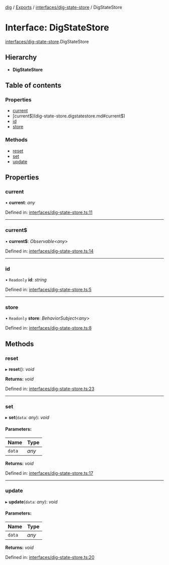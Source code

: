 [dig](../../README.md) / [Exports](../../modules.md) / [interfaces/dig-state-store](../../modules/interfaces_dig_state_store.md) / DigStateStore

# Interface: DigStateStore

[interfaces/dig-state-store](../../modules/interfaces_dig_state_store.md).DigStateStore

## Hierarchy

* **DigStateStore**

## Table of contents

### Properties

- [current](dig-state-store.digstatestore.md#current)
- [current$](dig-state-store.digstatestore.md#current$)
- [id](dig-state-store.digstatestore.md#id)
- [store](dig-state-store.digstatestore.md#store)

### Methods

- [reset](dig-state-store.digstatestore.md#reset)
- [set](dig-state-store.digstatestore.md#set)
- [update](dig-state-store.digstatestore.md#update)

## Properties

### current

• **current**: *any*

Defined in: [interfaces/dig-state-store.ts:11](https://github.com/dig-platform/dig-app/blob/67b98b9d/projects/dig/src/lib/interfaces/dig-state-store.ts#L11)

___

### current$

• **current$**: *Observable*<*any*\>

Defined in: [interfaces/dig-state-store.ts:14](https://github.com/dig-platform/dig-app/blob/67b98b9d/projects/dig/src/lib/interfaces/dig-state-store.ts#L14)

___

### id

• `Readonly` **id**: *string*

Defined in: [interfaces/dig-state-store.ts:5](https://github.com/dig-platform/dig-app/blob/67b98b9d/projects/dig/src/lib/interfaces/dig-state-store.ts#L5)

___

### store

• `Readonly` **store**: *BehaviorSubject*<*any*\>

Defined in: [interfaces/dig-state-store.ts:8](https://github.com/dig-platform/dig-app/blob/67b98b9d/projects/dig/src/lib/interfaces/dig-state-store.ts#L8)

## Methods

### reset

▸ **reset**(): *void*

**Returns:** *void*

Defined in: [interfaces/dig-state-store.ts:23](https://github.com/dig-platform/dig-app/blob/67b98b9d/projects/dig/src/lib/interfaces/dig-state-store.ts#L23)

___

### set

▸ **set**(`data`: *any*): *void*

#### Parameters:

Name | Type |
------ | ------ |
`data` | *any* |

**Returns:** *void*

Defined in: [interfaces/dig-state-store.ts:17](https://github.com/dig-platform/dig-app/blob/67b98b9d/projects/dig/src/lib/interfaces/dig-state-store.ts#L17)

___

### update

▸ **update**(`data`: *any*): *void*

#### Parameters:

Name | Type |
------ | ------ |
`data` | *any* |

**Returns:** *void*

Defined in: [interfaces/dig-state-store.ts:20](https://github.com/dig-platform/dig-app/blob/67b98b9d/projects/dig/src/lib/interfaces/dig-state-store.ts#L20)
